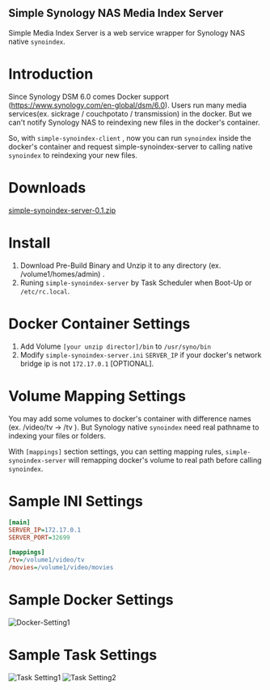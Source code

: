 Simple Synology NAS Media Index Server
-----------------------------
Simple Media Index Server is a web service wrapper for Synology NAS native `synoindex`.


Introduction
======
Since Synology DSM 6.0 comes Docker support (https://www.synology.com/en-global/dsm/6.0).
Users run many media services(ex. sickrage / couchpotato / transmission) in the docker.
But we can't notify Synology NAS to reindexing new files in the docker's container.

So, with `simple-synoindex-client` , now you can run `synoindex` inside the docker's container and request simple-synoindex-server to calling native `synoindex` to reindexing your new files.


Downloads
======
[simple-synoindex-server-0.1.zip](https://github.com/racklin/simple-synoindex-server/releases/download/v0.1/simple-synoindex-server-0.1.zip)


Install
======
1. Download Pre-Build Binary and Unzip it to any directory (ex. /volume1/homes/admin) .
2. Runing `simple-synoindex-server` by Task Scheduler when Boot-Up or `/etc/rc.local`.


Docker Container Settings
======
1. Add Volume `[your unzip director]/bin` to `/usr/syno/bin`
2. Modify `simple-synoindex-server.ini` `SERVER_IP` if your docker's network bridge ip is not `172.17.0.1` [OPTIONAL].


Volume Mapping Settings
======
You may add some volumes to docker's container with difference names (ex. /video/tv -> /tv ).
But Synology native `synoindex` need real pathname to indexing your files or folders.

With `[mappings]` section settings, you can setting mapping rules, `simple-synoindex-server` will remapping docker's volume to real path before calling `synoindex`.


Sample INI Settings
=======
```ini
[main]
SERVER_IP=172.17.0.1
SERVER_PORT=32699

[mappings]
/tv=/volume1/video/tv
/movies=/volume1/video/movies
```

Sample Docker Settings
======
![Docker-Setting1](https://racklin.github.io/simple-synoindex-server/nas-docker-setting1.png)


Sample Task Settings
======
![Task Setting1](https://racklin.github.io/simple-synoindex-server/nas-task-setting1.png)
![Task Setting2](https://racklin.github.io/simple-synoindex-server/nas-task-setting2.png)
